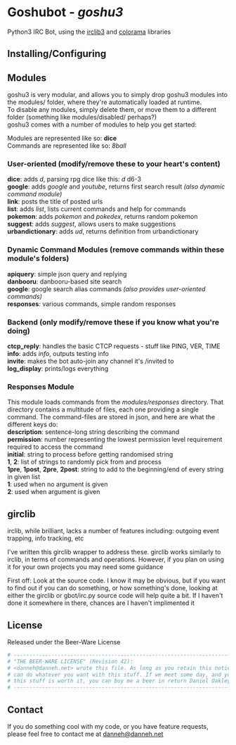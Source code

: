 Goshubot - _goshu3_
===================

Python3 IRC Bot, using the [irclib3](http://github.com/Danneh/python-irclib) and [colorama](http://pypi.python.org/pypi/colorama) libraries

Installing/Configuring
----------------------
<section for users here, including installing python3, and installing the required libs>

Modules
-------
goshu3 is very modular, and allows you to simply drop goshu3 modules into the modules/ folder, where they're automatically loaded at runtime.  
To disable any modules, simply delete them, or move them to a different folder (something like modules/disabled/ perhaps?)  
goshu3 comes with a number of modules to help you get started:

Modules are represented like so: **dice**  
Commands are represented like so: _8ball_  

### User-oriented  (modify/remove these to your heart's content)
**dice**: adds _d_, parsing rpg dice like this: _d_ d6-3  
**google**: adds _google_ and _youtube_, returns first search result _(also dynamic command module)_  
**link**: posts the title of posted urls  
**list**: adds _list_, lists current commands and help for commands  
**pokemon**: adds _pokemon_ and _pokedex_, returns random pokemon  
**suggest**: adds _suggest_, allows users to make suggestions  
**urbandictionary**: adds _ud_, returns definition from urbandictionary  

### Dynamic Command Modules (remove commands within these module's folders)
**apiquery**: simple json query and replying  
**danbooru**: danbooru-based site search  
**google**: google search alias commands _(also provides user-oriented commands)_  
**responses**: various commands, simple random responses  

### Backend  (only modify/remove these if you know what you're doing)
**ctcp_reply**: handles the basic CTCP requests - stuff like PING, VER, TIME  
**info**: adds _info_, outputs testing info  
**invite**: makes the bot auto-join any channel it's /invited to  
**log_display**: prints/logs everything  

### Responses Module
This module loads commands from the _modules/responses_ directory. That directory contains a multitude of files, each one providing a single command. The command-files are stored in json, and here are what the different keys do:  
**description**: sentence-long string describing the command  
**permission**: number representing the lowest permission level requirement required to access the command  
**initial**: string to process before getting randomised string  
**1**, **2**: list of strings to randomly pick from and process  
**1pre**, **1post**, **2pre**, **2post**: string to add to the beginning/end of every string in given list  
**1**: used when no argument is given  
**2**: used when argument is given  

girclib
-------------------
irclib, while brilliant, lacks a number of features including: outgoing event trapping, info tracking, etc

I've written this girclib wrapper to address these. girclib works similarly to irclib, in terms of commands and operations. However, if you plan on using it for your own projects you may need some guidance

First off: Look at the source code. I know it may be obvious, but if you want to find out if you can do something, or how something's done, looking at either the girclib or gbot/irc.py source code will help quite a bit. If I haven't done it somewhere in there, chances are I haven't implimented it

<docs here>

License
-------
Released under the Beer-Ware License

```python
# ----------------------------------------------------------------------------
# "THE BEER-WARE LICENSE" (Revision 42):
# <danneh@danneh.net> wrote this file. As long as you retain this notice you
# can do whatever you want with this stuff. If we meet some day, and you think
# this stuff is worth it, you can buy me a beer in return Daniel Oakley
# ----------------------------------------------------------------------------
```

Contact
-------
If you do something cool with my code, or you have feature requests, please feel free to contact me at danneh@danneh.net